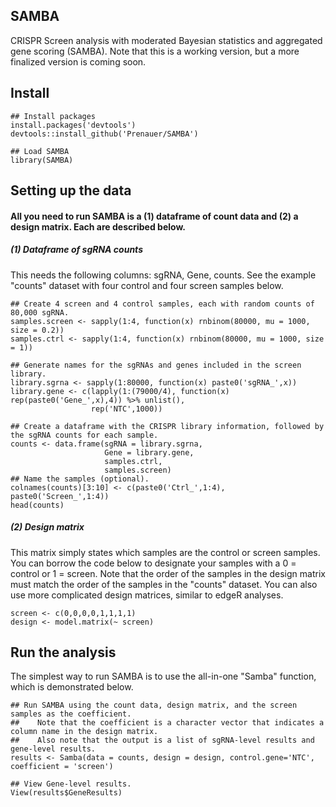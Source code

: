 ## SAMBA
CRISPR Screen analysis with moderated Bayesian statistics and aggregated gene scoring (SAMBA). 
Note that this is a working version, but a more finalized version is coming soon.


## Install
```{r}
## Install packages
install.packages('devtools')  
devtools::install_github('Prenauer/SAMBA')

## Load SAMBA
library(SAMBA)
```

## Setting up the data
#### All you need to run SAMBA is a (1) dataframe of count data and (2) a design matrix. Each are described below.
##### (1) Dataframe of sgRNA counts
This needs the following columns: sgRNA, Gene, counts. See the example "counts" dataset with four control and four screen samples below.
```{r}
## Create 4 screen and 4 control samples, each with random counts of 80,000 sgRNA.
samples.screen <- sapply(1:4, function(x) rnbinom(80000, mu = 1000, size = 0.2))  
samples.ctrl <- sapply(1:4, function(x) rnbinom(80000, mu = 1000, size = 1))  

## Generate names for the sgRNAs and genes included in the screen library.
library.sgrna <- sapply(1:80000, function(x) paste0('sgRNA_',x))  
library.gene <- c(lapply(1:(79000/4), function(x) rep(paste0('Gene_',x),4)) %>% unlist(), 
                  rep('NTC',1000))

## Create a dataframe with the CRISPR library information, followed by the sgRNA counts for each sample.
counts <- data.frame(sgRNA = library.sgrna,
                     Gene = library.gene,
                     samples.ctrl,
                     samples.screen)
## Name the samples (optional).
colnames(counts)[3:10] <- c(paste0('Ctrl_',1:4), paste0('Screen_',1:4))
head(counts)
```

##### (2) Design matrix
This matrix simply states which samples are the control or screen samples. You can borrow the code below to designate your samples with a 0 = control or 1 = screen. Note that the order of the samples in the design matrix must match the order of the samples in the "counts" dataset. You can also use more complicated design matrices, similar to edgeR analyses.
```{r}
screen <- c(0,0,0,0,1,1,1,1)  
design <- model.matrix(~ screen)
```

## Run the analysis
The simplest way to run SAMBA is to use the all-in-one "Samba" function, which is demonstrated below.
```{r}
## Run SAMBA using the count data, design matrix, and the screen samples as the coefficient.
##    Note that the coefficient is a character vector that indicates a column name in the design matrix.
##    Also note that the output is a list of sgRNA-level results and gene-level results.
results <- Samba(data = counts, design = design, control.gene='NTC', coefficient = 'screen')

## View Gene-level results.
View(results$GeneResults)
```


